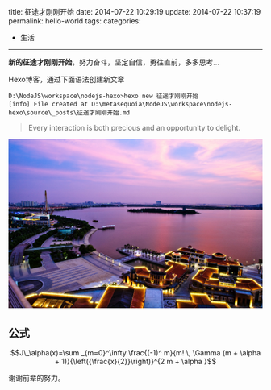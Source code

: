 title: 征途才刚刚开始
date: 2014-07-22 10:29:19
update: 2014-07-22 10:37:19
permalink: hello-world
tags:
categories:
- 生活
---

**新的征途才刚刚开始**，努力奋斗，坚定自信，勇往直前，多多思考...

Hexo博客，通过下面语法创建新文章
```{bash}
D:\NodeJS\workspace\nodejs-hexo>hexo new 征途才刚刚开始
[info] File created at D:\metasequoia\NodeJS\workspace\nodejs-hexo\source\_posts\征途才刚刚开始.md
```
> Every interaction is both precious and an opportunity to delight.

![金鸡湖](/images/jinjihu.jpg)

## 公式
$$J\_\alpha(x)=\sum _{m=0}^\infty \frac{(-1)^ m}{m! \, \Gamma (m + \alpha + 1)}{\left({\frac{x}{2}}\right)}^{2 m + \alpha }$$

<!-- more -->

谢谢前辈的努力。
